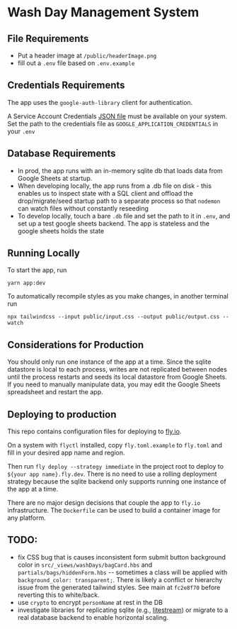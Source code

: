 # Wash Day Management System

## File Requirements
- Put a header image at `/public/headerImage.png`
- fill out a `.env` file based on `.env.example` 

## Credentials Requirements
The app uses the `google-auth-library` client for authentication.

A Service Account Credentials [JSON file](https://cloud.google.com/nodejs/docs/reference/google-auth-library/latest#download-your-service-account-credentials-json-file) must be available on your system. Set the path to the credentials file as `GOOGLE_APPLICATION_CREDENTIALS` in your `.env` 

## Database Requirements
- In prod, the app runs with an in-memory sqlite db that loads data from Google Sheets at startup.
- When developing locally, the app runs from a .db file on disk - this enables us to inspect state with a SQL client and offload the drop/migrate/seed startup path to a separate process so that `nodemon` can watch files without constantly reseeding
- To develop locally, touch a bare `.db` file and set the path to it in `.env`, and set up a test google sheets backend. The app is stateless and the google sheets holds the state

## Running Locally
To start the app, run
```shell
yarn app:dev
```
To automatically recompile styles as you make changes, in another terminal run
```shell
npx tailwindcss --input public/input.css --output public/output.css --watch
```

## Considerations for Production
You should only run one instance of the app at a time. Since the sqlite datastore is local to each process, writes are not replicated between nodes until the process restarts and seeds its local datastore from Google Sheets. If you need to manually manipulate data, you may edit the Google Sheets spreadsheet and restart the app. 

## Deploying to production
This repo contains configuration files for deploying to [fly.io](https://fly.io).

On a system with `flyctl` installed, copy `fly.toml.example` to `fly.toml` and fill in your desired app name and region.

Then run `fly deploy --strategy immediate` in the project root to deploy to `${your app name}.fly.dev`. There is no need to use a rolling deployment strategy because the sqlite backend only supports running one instance of the app at a time.

There are no major design decisions that couple the app to `fly.io` infrastructure. The `Dockerfile` can be used to build a container image for any platform.

## TODO:
- fix CSS bug that is causes inconsistent form submit button background color in `src/_views/washDays/bagCard.hbs` and `partials/bags/hiddenForm.hbs` -- sometimes a class will be applied with `background_color: transparent;`. There is likely a conflict or hierarchy issue from the generated tailwind styles. See main at `fc2e8f70` before reverting this to white/back.
- use `crypto` to encrypt `personName` at rest in the DB
- investigate libraries for replicating sqlite (e.g., [litestream](https://litestream.io/)) or migrate to a real database backend to enable horizontal scaling.
